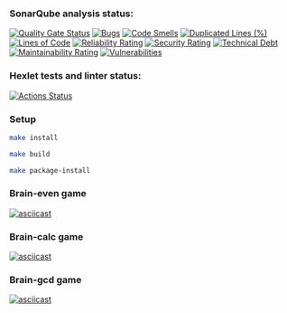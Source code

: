 ### SonarQube analysis status:

[![Quality Gate Status](https://sonarcloud.io/api/project_badges/measure?project=Coverfog_python-project-49&metric=alert_status)](https://sonarcloud.io/summary/new_code?id=Coverfog_python-project-49)
[![Bugs](https://sonarcloud.io/api/project_badges/measure?project=Coverfog_python-project-49&metric=bugs)](https://sonarcloud.io/summary/new_code?id=Coverfog_python-project-49)
[![Code Smells](https://sonarcloud.io/api/project_badges/measure?project=Coverfog_python-project-49&metric=code_smells)](https://sonarcloud.io/summary/new_code?id=Coverfog_python-project-49)
[![Duplicated Lines (%)](https://sonarcloud.io/api/project_badges/measure?project=Coverfog_python-project-49&metric=duplicated_lines_density)](https://sonarcloud.io/summary/new_code?id=Coverfog_python-project-49)
[![Lines of Code](https://sonarcloud.io/api/project_badges/measure?project=Coverfog_python-project-49&metric=ncloc)](https://sonarcloud.io/summary/new_code?id=Coverfog_python-project-49)
[![Reliability Rating](https://sonarcloud.io/api/project_badges/measure?project=Coverfog_python-project-49&metric=reliability_rating)](https://sonarcloud.io/summary/new_code?id=Coverfog_python-project-49)
[![Security Rating](https://sonarcloud.io/api/project_badges/measure?project=Coverfog_python-project-49&metric=security_rating)](https://sonarcloud.io/summary/new_code?id=Coverfog_python-project-49)
[![Technical Debt](https://sonarcloud.io/api/project_badges/measure?project=Coverfog_python-project-49&metric=sqale_index)](https://sonarcloud.io/summary/new_code?id=Coverfog_python-project-49)
[![Maintainability Rating](https://sonarcloud.io/api/project_badges/measure?project=Coverfog_python-project-49&metric=sqale_rating)](https://sonarcloud.io/summary/new_code?id=Coverfog_python-project-49)
[![Vulnerabilities](https://sonarcloud.io/api/project_badges/measure?project=Coverfog_python-project-49&metric=vulnerabilities)](https://sonarcloud.io/summary/new_code?id=Coverfog_python-project-49)

### Hexlet tests and linter status:

[![Actions Status](https://github.com/Coverfog/python-project-49/actions/workflows/hexlet-check.yml/badge.svg)](https://github.com/Coverfog/python-project-49/actions)

### Setup

```bash
make install
```

```bash
make build
```

```bash
make package-install
```

### Brain-even game

[![asciicast](https://asciinema.org/a/736264.svg)](https://asciinema.org/a/736264)

### Brain-calc game

[![asciicast](https://asciinema.org/a/736289.svg)](https://asciinema.org/a/736289)

### Brain-gcd game

[![asciicast](https://asciinema.org/a/736443.svg)](https://asciinema.org/a/736443)
